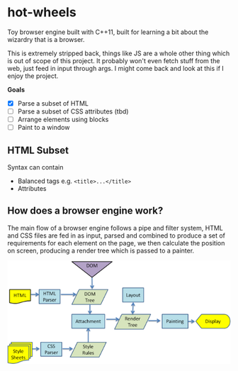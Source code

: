 # hot-wheels

Toy browser engine built with C++11, built for learning a bit about the wizardry that is a browser.

This is extremely stripped back, things like JS are a whole other thing which is out of scope of this project. It probably won't even fetch stuff from the web, just feed in input through args. I might come back and look at this if I enjoy the project.  

**Goals** 

- [x] Parse a subset of HTML
- [ ] Parse a subset of CSS attributes (tbd)
- [ ] Arrange elements using blocks
- [ ] Paint to a window

## HTML Subset

Syntax can contain 

- Balanced tags e.g. `<title>...</title>`
- Attributes

## How does a browser engine work? 

The main flow of a browser engine follows a pipe and filter system, HTML and CSS files are fed in as input, parsed and combined to produce a set of requirements for each element on the page, we then calculate the position on screen, producing a render tree which is passed to a painter. 

![Diagram of Pipe and Filter System](docs/webkitflow.png)
